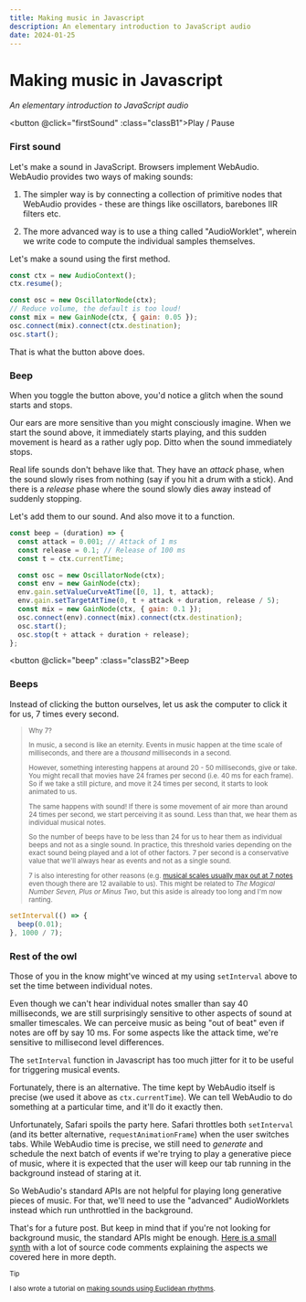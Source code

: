 ```yaml
---
title: Making music in Javascript
description: An elementary introduction to JavaScript audio
date: 2024-01-25
---
```


<script setup>
import { ref, computed, useCssModule, onMounted } from "vue";
import { toggleFirstSound, createBeep } from "./js/javascript-audio.ts";

const { demo, playing } = useCssModule()

const oscNode1 = ref();
const firstSound = () => oscNode1.value = toggleFirstSound(oscNode1.value);
const classB1 = computed(() => [demo, oscNode1.value && playing])

const oscNode2 = ref();
const beep = () => {
  oscNode2.value = createBeep(0.2);
  oscNode2.value.onended = () => (oscNode2.value = undefined);
}
const classB2 = computed(() => [demo, oscNode1.value && playing])

</script>

<style module>
  .demo {
    padding: 8px;
    border: 1px solid gray;
  }
  .playing {
    border-color: green;
  }
</style>

# Making music in Javascript

_An elementary introduction to JavaScript audio_

<button @click="firstSound" :class="classB1">Play / Pause</button>

### First sound

Let's make a sound in JavaScript. Browsers implement WebAudio. WebAudio provides
two ways of making sounds:

1. The simpler way is by connecting a collection of primitive nodes that
   WebAudio provides - these are things like oscillators, barebones IIR filters
   etc.

2. The more advanced way is to use a thing called "AudioWorklet", wherein we
   write code to compute the individual samples themselves.

Let's make a sound using the first method.

```js
const ctx = new AudioContext();
ctx.resume();

const osc = new OscillatorNode(ctx);
// Reduce volume, the default is too loud!
const mix = new GainNode(ctx, { gain: 0.05 });
osc.connect(mix).connect(ctx.destination);
osc.start();
```

That is what the button above does.

### Beep

When you toggle the button above, you'd notice a glitch when the sound starts
and stops.

Our ears are more sensitive than you might consciously imagine. When we start
the sound above, it immediately starts playing, and this sudden movement is
heard as a rather ugly pop. Ditto when the sound immediately stops.

Real life sounds don't behave like that. They have an _attack_ phase, when the
sound slowly rises from nothing (say if you hit a drum with a stick). And there
is a _release_ phase where the sound slowly dies away instead of suddenly
stopping.

Let's add them to our sound. And also move it to a function.

```js
const beep = (duration) => {
  const attack = 0.001; // Attack of 1 ms
  const release = 0.1; // Release of 100 ms
  const t = ctx.currentTime;

  const osc = new OscillatorNode(ctx);
  const env = new GainNode(ctx);
  env.gain.setValueCurveAtTime([0, 1], t, attack);
  env.gain.setTargetAtTime(0, t + attack + duration, release / 5);
  const mix = new GainNode(ctx, { gain: 0.1 });
  osc.connect(env).connect(mix).connect(ctx.destination);
  osc.start();
  osc.stop(t + attack + duration + release);
};
```

<button @click="beep" :class="classB2">Beep</button>

### Beeps

Instead of clicking the button ourselves, let us ask the computer to click it
for us, 7 times every second.

<small>

> Why 7?
>
> In music, a second is like an eternity. Events in music happen at the time
> scale of milliseconds, and there are a _thousand_ milliseconds in a second.
>
> However, something interesting happens at around 20 - 50 milliseconds, give or
> take. You might recall that movies have 24 frames per second (i.e. 40 ms for
> each frame). So if we take a still picture, and move it 24 times per second,
> it starts to look animated to us.
>
> The same happens with sound! If there is some movement of air more than around
> 24 times per second, we start perceiving it as sound. Less than that, we hear
> them as individual musical notes.
>
> So the number of beeps have to be less than 24 for us to hear them as
> individual beeps and not as a single sound. In practice, this threshold varies
> depending on the exact sound being played and a lot of other factors. 7 per
> second is a conservative value that we'll always hear as events and not as a
> single sound.
>
> 7 is also interesting for other reasons (e.g.
> [musical scales usually max out at 7 notes](/raag) even though there are 12
> available to us). This might be related to <i>The Magical Number Seven, Plus
> or Minus Two</i>, but this aside is already too long and I'm now ranting.

</small>

```js
setInterval(() => {
  beep(0.01);
}, 1000 / 7);
```

<!-- <D.Beeps /> -->

### Rest of the owl

Those of you in the know might've winced at my using `setInterval` above to set
the time between individual notes.

Even though we can't hear individual notes smaller than say 40 milliseconds, we
are still surprisingly sensitive to other aspects of sound at smaller
timescales. We can perceive music as being "out of beat" even if notes are off
by say 10 ms. For some aspects like the attack time, we're sensitive to
millisecond level differences.

The `setInterval` function in Javascript has too much jitter for it to be useful
for triggering musical events.

Fortunately, there is an alternative. The time kept by WebAudio itself is
precise (we used it above as `ctx.currentTime`). We can tell WebAudio to do
something at a particular time, and it'll do it exactly then.

Unfortunately, Safari spoils the party here. Safari throttles both `setInterval`
(and its better alternative, `requestAnimationFrame`) when the user switches
tabs. While WebAudio time is precise, we still need to _generate_ and schedule
the next batch of events if we're trying to play a generative piece of music,
where it is expected that the user will keep our tab running in the background
instead of staring at it.

So WebAudio's standard APIs are not helpful for playing long generative pieces
of music. For that, we'll need to use the "advanced" AudioWorklets instead which
run unthrottled in the background.

That's for a future post. But keep in mind that if you're not looking for
background music, the standard APIs might be enough.
[Here is a small synth](https://github.com/mnvr/mrmr.io/blob/main/pages/raag/synth.ts)
with a lot of source code comments explaining the aspects we covered here in
more depth.

<small>

> [!TIP]
>
> I also wrote a tutorial on <a href="https://mrmr.io/mj/euclid">making sounds
> using Euclidean rhythms</a>.

</small>

